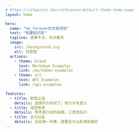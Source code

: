 ```yaml
---
# https://vitepress.dev/reference/default-theme-home-page
layout: home

hero:
  name: "hm_forever的文档项目"
  text: "构建知识库"
  tagline: 遇事不决，可问春风
  image:
    src: /background.svg
    alt: 背景图
  actions:
    - theme: brand
      text: Markdown Examples
      link: /markdown-examples
    - theme: alt
      text: API Examples
      link: /api-examples

features:
  - title: 智慧之选
    details: 选择的方向对了，努力才有意义
  - title: 深思熟虑
    details: 思考是行动的指南，三思而后行
  - title: 全力以赴
    details: 决定做一件事，就要全力以赴做到最好
---
```


